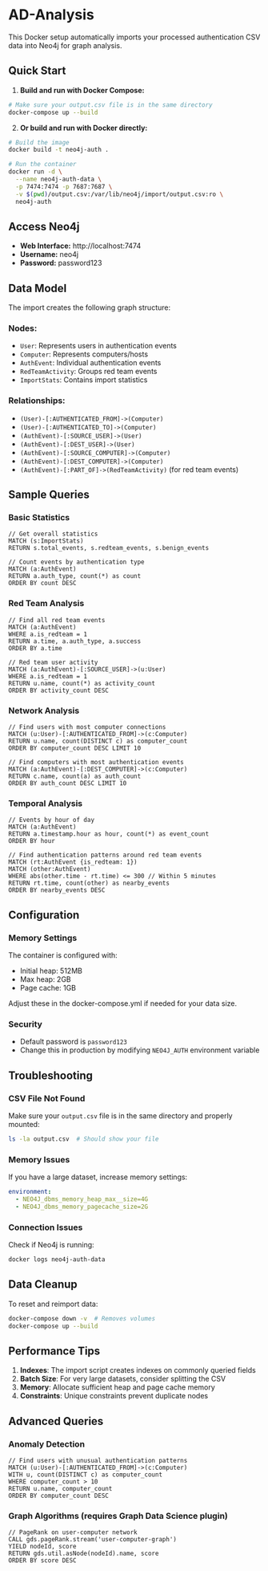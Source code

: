 # AD-Analysis

This Docker setup automatically imports your processed authentication CSV data into Neo4j for graph analysis.


## Quick Start

1. **Build and run with Docker Compose:**
```bash
# Make sure your output.csv file is in the same directory
docker-compose up --build
```

2. **Or build and run with Docker directly:**
```bash
# Build the image
docker build -t neo4j-auth .

# Run the container
docker run -d \
  --name neo4j-auth-data \
  -p 7474:7474 -p 7687:7687 \
  -v $(pwd)/output.csv:/var/lib/neo4j/import/output.csv:ro \
  neo4j-auth
```

## Access Neo4j

- **Web Interface:** http://localhost:7474
- **Username:** neo4j
- **Password:** password123

## Data Model

The import creates the following graph structure:

### Nodes:
- `User`: Represents users in authentication events
- `Computer`: Represents computers/hosts
- `AuthEvent`: Individual authentication events
- `RedTeamActivity`: Groups red team events
- `ImportStats`: Contains import statistics

### Relationships:
- `(User)-[:AUTHENTICATED_FROM]->(Computer)`
- `(User)-[:AUTHENTICATED_TO]->(Computer)`
- `(AuthEvent)-[:SOURCE_USER]->(User)`
- `(AuthEvent)-[:DEST_USER]->(User)`
- `(AuthEvent)-[:SOURCE_COMPUTER]->(Computer)`
- `(AuthEvent)-[:DEST_COMPUTER]->(Computer)`
- `(AuthEvent)-[:PART_OF]->(RedTeamActivity)` (for red team events)

## Sample Queries

### Basic Statistics
```cypher
// Get overall statistics
MATCH (s:ImportStats) 
RETURN s.total_events, s.redteam_events, s.benign_events

// Count events by authentication type
MATCH (a:AuthEvent) 
RETURN a.auth_type, count(*) as count 
ORDER BY count DESC
```

### Red Team Analysis
```cypher
// Find all red team events
MATCH (a:AuthEvent) 
WHERE a.is_redteam = 1 
RETURN a.time, a.auth_type, a.success 
ORDER BY a.time

// Red team user activity
MATCH (a:AuthEvent)-[:SOURCE_USER]->(u:User)
WHERE a.is_redteam = 1
RETURN u.name, count(*) as activity_count
ORDER BY activity_count DESC
```

### Network Analysis
```cypher
// Find users with most computer connections
MATCH (u:User)-[:AUTHENTICATED_FROM]->(c:Computer)
RETURN u.name, count(DISTINCT c) as computer_count
ORDER BY computer_count DESC LIMIT 10

// Find computers with most authentication events
MATCH (a:AuthEvent)-[:DEST_COMPUTER]->(c:Computer)
RETURN c.name, count(a) as auth_count
ORDER BY auth_count DESC LIMIT 10
```

### Temporal Analysis
```cypher
// Events by hour of day
MATCH (a:AuthEvent)
RETURN a.timestamp.hour as hour, count(*) as event_count
ORDER BY hour

// Find authentication patterns around red team events
MATCH (rt:AuthEvent {is_redteam: 1})
MATCH (other:AuthEvent)
WHERE abs(other.time - rt.time) <= 300 // Within 5 minutes
RETURN rt.time, count(other) as nearby_events
ORDER BY nearby_events DESC
```

## Configuration

### Memory Settings
The container is configured with:
- Initial heap: 512MB
- Max heap: 2GB
- Page cache: 1GB

Adjust these in the docker-compose.yml if needed for your data size.

### Security
- Default password is `password123`
- Change this in production by modifying `NEO4J_AUTH` environment variable

## Troubleshooting

### CSV File Not Found
Make sure your `output.csv` file is in the same directory and properly mounted:
```bash
ls -la output.csv  # Should show your file
```

### Memory Issues
If you have a large dataset, increase memory settings:
```yaml
environment:
  - NEO4J_dbms_memory_heap_max__size=4G
  - NEO4J_dbms_memory_pagecache_size=2G
```

### Connection Issues
Check if Neo4j is running:
```bash
docker logs neo4j-auth-data
```

## Data Cleanup

To reset and reimport data:
```bash
docker-compose down -v  # Removes volumes
docker-compose up --build
```

## Performance Tips

1. **Indexes**: The import script creates indexes on commonly queried fields
2. **Batch Size**: For very large datasets, consider splitting the CSV
3. **Memory**: Allocate sufficient heap and page cache memory
4. **Constraints**: Unique constraints prevent duplicate nodes

## Advanced Queries

### Anomaly Detection
```cypher
// Find users with unusual authentication patterns
MATCH (u:User)-[:AUTHENTICATED_FROM]->(c:Computer)
WITH u, count(DISTINCT c) as computer_count
WHERE computer_count > 10
RETURN u.name, computer_count
ORDER BY computer_count DESC
```

### Graph Algorithms (requires Graph Data Science plugin)
```cypher
// PageRank on user-computer network
CALL gds.pageRank.stream('user-computer-graph')
YIELD nodeId, score
RETURN gds.util.asNode(nodeId).name, score
ORDER BY score DESC
```
